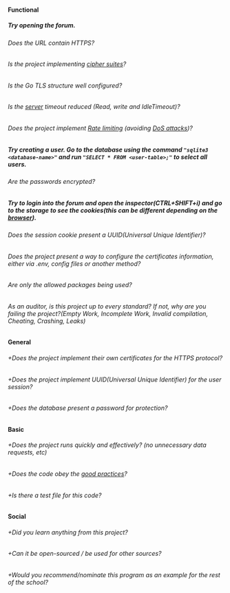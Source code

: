 #### Functional

##### Try opening the forum.

###### Does the URL contain HTTPS?

###### Is the project implementing [cipher suites](https://en.wikipedia.org/wiki/Cipher_suite)?

###### Is the Go TLS structure well configured?

###### Is the [server](https://golang.org/pkg/net/http/#Server) timeout reduced (Read, write and IdleTimeout)?

###### Does the project implement [Rate limiting](https://en.wikipedia.org/wiki/Rate_limiting) (avoiding [DoS attacks](https://en.wikipedia.org/wiki/Denial-of-service_attack))?

##### Try creating a user. Go to the database using the command `"sqlite3 <database-name>"` and run `"SELECT * FROM <user-table>;"` to select all users.

###### Are the passwords encrypted?

##### Try to login into the forum and open the inspector(CTRL+SHIFT+i) and go to the storage to see the cookies(this can be different depending on the [browser](https://developer.mozilla.org/en-US/docs/Learn/Common_questions/What_are_browser_developer_tools)).

###### Does the session cookie present a UUID(Universal Unique Identifier)?

###### Does the project present a way to configure the certificates information, either via .env, config files or another method?

###### Are only the allowed packages being used?

###### As an auditor, is this project up to every standard? If not, why are you failing the project?(Empty Work, Incomplete Work, Invalid compilation, Cheating, Crashing, Leaks)

#### General

###### +Does the project implement their own certificates for the HTTPS protocol?

###### +Does the project implement UUID(Universal Unique Identifier) for the user session?

###### +Does the database present a password for protection?

#### Basic

###### +Does the project runs quickly and effectively? (no unnecessary data requests, etc)

###### +Does the code obey the [good practices](../../good-practices/README.md)?

###### +Is there a test file for this code?

#### Social

###### +Did you learn anything from this project?

###### +Can it be open-sourced / be used for other sources?

###### +Would you recommend/nominate this program as an example for the rest of the school?
